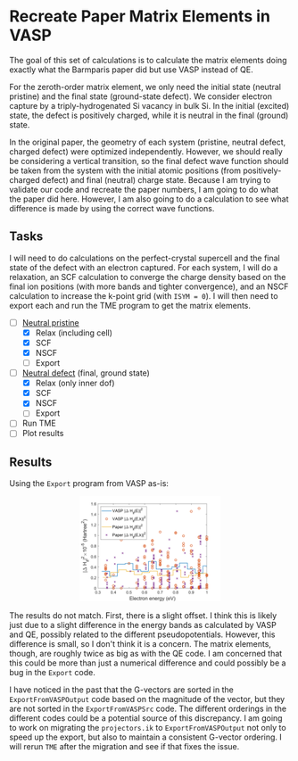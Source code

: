 # Recreate Paper Matrix Elements in VASP

The goal of this set of calculations is to calculate the matrix elements doing exactly what the Barmparis paper did but use VASP instead of QE.

For the zeroth-order matrix element, we only need the initial state (neutral pristine) and the final state (ground-state defect). We consider electron capture by a triply-hydrogenated Si vacancy in bulk Si. In the initial (excited) state, the defect is positively charged, while it is neutral in the final (ground) state.

In the original paper, the geometry of each system (pristine, neutral defect, charged defect) were optimized independently. However, we should really be considering a vertical transition, so the final defect wave function should be taken from the system with the initial atomic positions (from positively-charged defect) and final (neutral) charge state. Because I am trying to validate our code and recreate the paper numbers, I am going to do what the paper did here. However, I am also going to do a calculation to see what difference is made by using the correct wave functions. 

## Tasks

I will need to do calculations on the perfect-crystal supercell and the final state of the defect with an electron captured. For each system, I will do a relaxation, an SCF calculation to converge the charge density based on the final ion positions (with more bands and tighter convergence), and an NSCF calculation to increase the k-point grid (with `ISYM = 0`). I will then need to export each and run the TME program to get the matrix elements.

- [ ] [Neutral pristine](../VASP/pristine/README.md)
  - [x] Relax (including cell)
  - [x] SCF
  - [x] NSCF
  - [ ] Export
- [ ] [Neutral defect](../VASP/finalChargeState/finalPositions/README.md) (final, ground state)
  - [x] Relax (only inner dof)
  - [x] SCF
  - [x] NSCF
  - [ ] Export
- [ ] Run TME
- [ ] Plot results

## Results

Using the `Export` program from VASP as-is:

<p align="center">
  <img src="./VASPvsPaper.png" width="50%">
</p>

The results do not match. First, there is a slight offset. I think this is likely just due to a slight difference in the energy bands as calculated by VASP and QE, possibly related to the different pseudopotentials. However, this difference is small, so I don't think it is a concern. The matrix elements, though, are roughly twice as big as with the QE code. I am concerned that this could be more than just a numerical difference and could possibly be a bug in the `Export` code. 

I have noticed in the past that the G-vectors are sorted in the `ExportFromVASPOutput` code based on the magnitude of the vector, but they are not sorted in the `ExportFromVASPSrc` code. The different orderings in the different codes could be a potential source of this discrepancy. I am going to work on migrating the `projectors.ik` to `ExportFromVASPOutput` not only to speed up the export, but also to maintain a consistent G-vector ordering. I will rerun `TME` after the migration and see if that fixes the issue.
